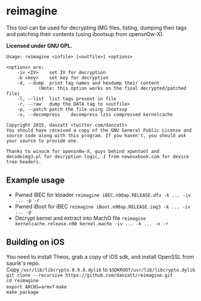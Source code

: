 # reimagine
This tool can be used for decrypting IMG files, listing, dumping their tags and patching their contents (using ibootsup from opensn0w-X).

**Licensed under GNU GPL.** 

```
Usage: reimagine <infile> [<outfile>] <options>

<options> are:
	-iv <IV>	set IV for decryption
	-k <key>	set key for decryption
	-d, --dump	print tag names and hexdump their content
			(Note: this option works on the final decrypted/patched file)
	-l, --list	list tags present in file
	-r, --raw	dump the DATA tag to <outfile>
	-p, --patch	patch the file using ibootsup
	-x, --decompress	decompress lzss compressed kernelcache

Copyright 2015, danzatt <twitter.com/danzatt>
You should have received a copy of the GNU General Public License and source code along with this program. If you haven't, you should ask your source to provide one.

Thanks to winocm for opensn0w-X, guys behind xpwntool and decodeimg3.pl for decryption logic, J from newosxbook.com for device tree headers.

```

## Example usage
* Pwned iBEC for kloader
`reimagine iBEC.n90ap.RELEASE.dfu -k ... -iv ... -p -r`
* Pwned iBoot for iBEC
`reimagine iBoot.n90ap.RELEASE.img3 -k ... -iv ... -p`
* Decrypt kernel and extract into MachO file
`reimagine kernelcache.release.n90 kernel.macho -iv ... -k ... -x -r`

## Building on iOS
You need to install Theos, grab a copy of iOS sdk, and install OpenSSL from saurik's repo.  
Copy `/usr/lib/libcrypto.0.9.8.dylib` to `$SDKROOT/usr/lib/libcrypto.dylib`  
`git clone --recursive https://github.com/danzatt/reimagine.git`  
`cd reimagine`  
`export ARCHS=armv7`
`make`  
`make package`  
